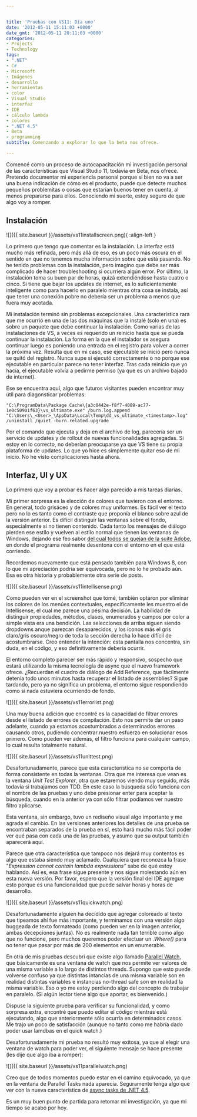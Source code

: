 ```yaml
---


title: 'Pruebas con VS11: Día uno'
date: '2012-05-11 15:11:03 +0000'
date_gmt: '2012-05-11 20:11:03 +0000'
categories:
- Projects
- Technology
tags:
- ".NET"
- C#
- Microsoft
- Imágenes
- desarrollo
- herramientas
- color
- Visual Studio
- interfaz
- IDE
- cálculo lambda
- colores
- ".NET 4.5"
- Beta
- programming
subtitle: Comenzando a explorar lo que la beta nos ofrece.

---
```



Comencé como un proceso de autocapacitación mi investigación personal de las características que Visual Studio 11, todavía en Beta, nos ofrece. Pretendo documentar mi experiencia personal porque si bien no va a ser una buena indicación de cómo es el producto, puede que detecte muchos pequeños problemitas o cosas que estarían buenos tener en cuenta, al menos prepararse para ellos. Conociendo mi suerte, estoy seguro de que algo voy a romper.

## Instalación

![]({{ site.baseurl }}/assets/vs11installscreen.png){ :align-left }

Lo primero que tengo que comentar es la instalación. La interfaz está mucho más refinada, pero más allá de eso, es un poco más oscura en el sentido en que no tenemos mucha información sobre qué está pasando. No he tenido problemas con la instalación, pero imagino que debe ser más complicado de hacer troubleshooting si ocurriera algún error. Por último, la instalación toma su buen par de horas, quizá extendiéndose hasta cuatro o cinco. Si tiene que bajar los updates de internet, es lo suficientemente inteligente como para hacerlo en paralelo mientras otra cosa se instala, así que tener una conexión pobre no debería ser un problema a menos que fuera muy acotada.

Mi instalación terminó sin problemas excepcionales. Una característica rara que me ocurrió en una de las dos máquinas que la instalé (solo en una) es sobre un paquete que debe continuar la instalación. Como varias de las instalaciones de VS, a veces es requerido un reinicio hasta que se pueda continuar la instalación. La forma en la que el instalador se asegura continuar luego es poniendo una entrada en el registro para volver a correr la próxima vez. Resulta que en mi caso, ese ejecutable se inició pero nunca se quitó del registro. Nunca supe si ejecutó correctamente o no porque ese ejecutable en particular parece no tener interfaz. Tras cada reinicio que yo hacía, el ejecutable volvía a pedirme permiso (ya que es un archivo bajado de internet).

Ese se encuentra aquí, algo que futuros visitantes pueden encontrar muy útil para diagonsticar problemas:

```
"C:\ProgramData\Package Cache\{a3c0442e-f8f7-4089-ac77-1e0c50901f63}\vs_ultimate.exe" /burn.log.append "C:\Users\_<User>_\AppData\Local\Temp\dd_vs_ultimate_<timestamp>.log" /uninstall /quiet -burn.related.upgrade
```

Por el comando que ejecuta y deja en el archivo de log, parecería ser un servicio de updates y de rollout de nuevas funcionalidades agregadas. Si estoy en lo correcto, no deberían preocuparse ya que VS tiene su propia plataforma de updates. Lo que yo hice es simplemente quitar eso de mi inicio. No he visto complicaciones hasta ahora.

## Interfaz, UI y UX

Lo primero que voy a probar es hacer algo parecido a mis tareas diarias.

Mi primer sorpresa es la elección de colores que tuvieron con el entorno. En general, todo grisáceo y de colores muy uniformes. Es fácil ver el texto pero no lo es tanto como el contraste que proponía el blanco sobre azul de la versión anterior. Es difícil distinguir las ventanas sobre el fondo, especialmente si no tienen contenido. Cada tanto los mensajes de diálogo pierden ese estilo y vuelven al estilo normal que tienen las ventanas de Windows, dejando ese feo sabor [del cual todos se quejan de la suite Adobe](http://adobegripes.tumblr.com/), en donde el programa realmente desentona con el entorno en el que está corriendo.

Recordemos nuevamente que está pensado también para Windows 8, con lo que mi apreciación podría ser equivocada, pero no lo he probado aún. Esa es otra historia y probablemente otra serie de posts.

![]({{ site.baseurl }}/assets/vs11intellisense.png)


Como pueden ver en el screenshot que tomé, también optaron por eliminar los colores de los menúes contextuales, específicamente les muestro el de Intellisense, el cual me parece una pésima decisión. La habilidad de distinguir propiedades, métodos, clases, enumerados y campos por color a simple vista era una bendición. Las selecciones de arriba siguen siendo dropdowns anque parezcan desaparecidos, y los íconos más el gris claro/gris oscuro/negro de toda la sección derecha lo hace difícil de acostumbrarse. Creo entender la intención: esta pantalla nos concentra, sin duda, en el código, y eso definitivamente debería ocurrir.

El entorno completo parecer ser más rápido y responsivo, sospecho que estará utilizando la misma tecnología de async que el nuevo framework ofrece.  ¿Recuerdan el cuadro de diálogo de Add Reference, que fácilmente detenía todo unos minutos hasta recuperar el listado de assemblies? Sigue tardando, pero ya no significa un problema, el entorno sigue respondiendo como si nada estuviera ocurriendo de fondo.

![]({{ site.baseurl }}/assets/vs11errorlist.png)


Una muy buena adición que encontré es la capacidad de filtrar errores desde el listado de errores de compilación. Esto nos permite dar un paso adelante, cuando ya estamos acostumbrados a determinados errores causando otros, pudiendo concentrar nuestro esfuerzo en solucionar esos primero. Como pueden ver además, el filtro funciona para cualquier campo, lo cual resulta totalmente natural.

![]({{ site.baseurl }}/assets/vs11unittest.png)


Desafortunadamente, parece que esta característica no se comporta de forma consistente en todas la ventanas. Otra que me interesa que vean es la ventana _Unit Test Explorer_, otra que estaremos viendo muy seguido, más todavía si trabajamos con TDD. En este caso la búsqueda sólo funciona con el nombre de las pruebas y uno debe presionar enter para aceptar la búsqueda, cuando en la anterior ya con sólo filtrar podíamos ver nuestro filtro aplicarse.

Esta ventana, sin embargo, tuvo un rediseño visual algo importante y me agrada el cambio. En las versiones anteriores los detalles de una prueba se encontraban separados de la prueba en sí, esto hará mucho más fácil poder ver qué pasa con cada una de las pruebas, y asumo que su output también aparecerá aquí.

Parece que otra característica que tampoco nos dejará muy contentos es algo que estaba siendo muy aclamado. Cualquiera que reconozca la frase "_Expression cannot contain lambda expressions"_ sabe de qué estoy hablando. Así es, esa frase sigue presente y nos sigue molestando aún en esta nueva versión. Por favor, espero que la versión final del IDE agregue esto porque es una funcionalidad que puede salvar horas y horas de desarrollo.

![]({{ site.baseurl }}/assets/vs11quickwatch.png)


Desafortunadamente alguien ha decidido que agregar coloreado al texto que tipeamos ahí fue más importante, y terminamos con una versión algo buggeada de texto formateado (como pueden ver en la imagen anterior, ambas decepciones juntas). No es realmente nada tan terrible como algo que no funcione, pero muchos queremos poder efectuar un _.Where()_ para no tener que pasar por más de 200 elementos en un enumerable.

En otra de mis pruebas descubrí que existe algo llamado [Parallel Watch](http://msdn.microsoft.com/en-us/library/hh418499(v=vs.110).aspx), que básicamente es una ventana de watch que nos permite ver valores de una misma variable a lo largo de distintos threads. Supongo que esto puede volverse confuso ya que distintas intancias de una misma variable son en realidad distintas variables e instancias no-thread safe son en realidad la misma variable. Eso o yo me estoy perdiendo algo del concepto de trabajar en paralelo. (Si algún lector tiene algo que aportar, es bienvenido.)

Dispuse la siguiente prueba para verificar su funcionalidad, y como sorpresa extra, encontré que puedo editar el código mientras está ejecutando, algo que anteriormente sólo ocurría en determinados casos. Me trajo un poco de satisfacción (aunque no tanto como me habría dado poder usar lamdbas en el quick watch.)

<script src="https://gist.github.com/2662168.js"> </script>

Desafortunadamente mi prueba no resultó muy exitosa, ya que al elegir una ventana de watch para poder ver, el siguiente mensaje se hace presente (les dije que algo iba a romper):

![]({{ site.baseurl }}/assets/vs11parallelwatch.png)


Creo que de todos momentos puedo estar en el camino equivocado, ya que en la ventana de Parallel Tasks nada aparecía. Seguramente tenga algo que ver con la nueva característica de [async tasks de .NET 4.5](http://msdn.microsoft.com/en-us/library/hh191443(v=vs.110).aspx).

Es un muy buen punto de partida para retomar mi investigación, ya que mi tiempo se acabó por hoy.
